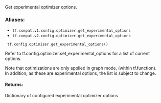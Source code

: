 
Get experimental optimizer options.
### Aliases:
- `tf.compat.v1.config.optimizer.get_experimental_options`
- `tf.compat.v2.config.optimizer.get_experimental_options`

```
 tf.config.optimizer.get_experimental_options()
```

Refer to tf.config.optimizer.set_experimental_options for a list of current options.

Note that optimizations are only applied in graph mode, (within tf.function). In addition, as these are experimental options, the list is subject to change.
#### Returns:

Dictionary of configured experimental optimizer options

